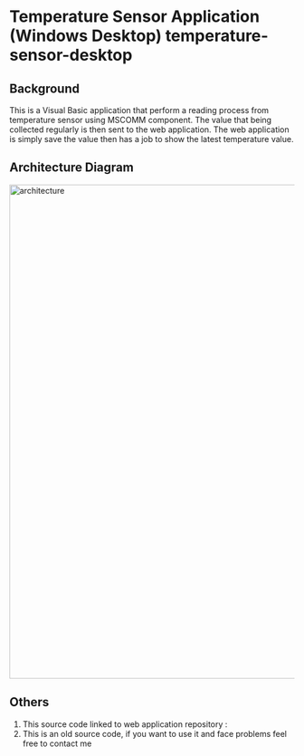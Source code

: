 # Temperature Sensor Application (Windows Desktop) temperature-sensor-desktop

## Background
This is a Visual Basic application that perform a reading process from temperature sensor using MSCOMM component. The value that being collected regularly is then sent to the web application. The web application is simply save the value then has a job to show the latest temperature value.

## Architecture Diagram
<img width="873" alt="architecture" src="https://user-images.githubusercontent.com/54540612/172774474-c22cd356-a533-49ab-8dea-ccd021300b10.png">

## Others
1. This source code linked to web application repository : 
2. This is an old source code, if you want to use it and face problems feel free to contact me
